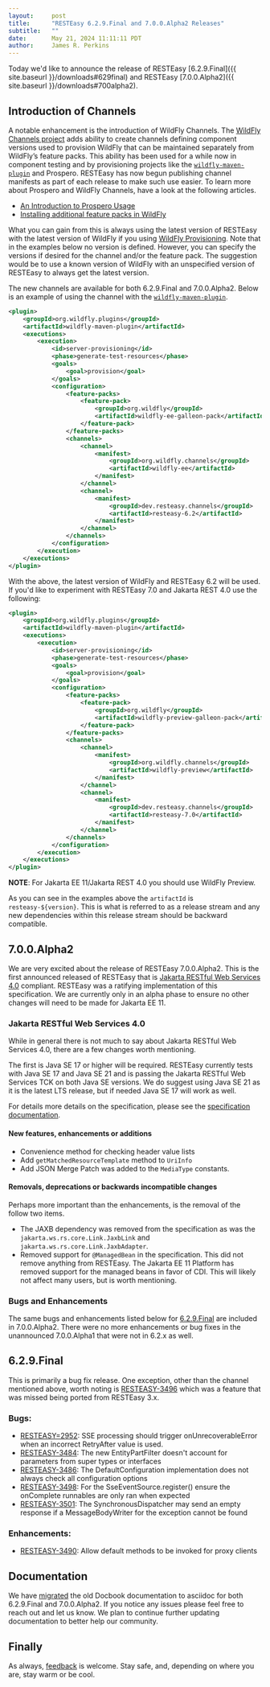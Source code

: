 ```yaml
---
layout:     post
title:      "RESTEasy 6.2.9.Final and 7.0.0.Alpha2 Releases"
subtitle:   ""
date:       May 21, 2024 11:11:11 PDT
author:     James R. Perkins
---
```


Today we'd like to announce the release of RESTEasy [6.2.9.Final]({{ site.baseurl }}/downloads#629final) and RESTEasy
[7.0.0.Alpha2]({{ site.baseurl }}/downloads#700alpha2).

## Introduction of Channels

A notable enhancement is the introduction of WildFly Channels. The [WildFly Channels project](https://github.com/wildfly-extras/wildfly-channel) adds ability to create channels 
defining component versions used to provision WildFly that can be maintained separately from WildFly’s feature packs. 
This ability has been used for a while now in component testing and by provisioning projects like the 
[`wildfly-maven-plugin`](https://docs.wildfly.org/wildfly-maven-plugin) and Prospero. RESTEasy has now begun publishing 
channel manifests as part of each release to make such use easier. To learn more about Prospero and WildFly Channels, 
have a look at the following articles.

- [An Introduction to Prospero Usage](https://www.wildfly.org/news/2023/04/05/prospero)
- [Installing additional feature packs in WildFly](https://www.wildfly.org/news/2023/11/27/prospero-add-feature-pack/)

What you can gain from this is always using the latest version of RESTEasy with the latest version of WildFly if you
using [WildFly Provisioning](https://docs.wildfly.org/32/Galleon_Guide.html). Note that in the examples below no version
is defined. However, you can specify the versions if desired for the channel and/or the feature pack. The suggestion
would be to use a known version of WildFly with an unspecified version of RESTEasy to always get the latest version.

The new channels are available for both 6.2.9.Final and 7.0.0.Alpha2. Below is an example of using the channel with the
[`wildfly-maven-plugin`](https://docs.wildfly.org/wildfly-maven-plugin).

```xml
<plugin>
    <groupId>org.wildfly.plugins</groupId>
    <artifactId>wildfly-maven-plugin</artifactId>
    <executions>
        <execution>
            <id>server-provisioning</id>
            <phase>generate-test-resources</phase>
            <goals>
                <goal>provision</goal>
            </goals>
            <configuration>
                <feature-packs>
                    <feature-pack>
                        <groupId>org.wildfly</groupId>
                        <artifactId>wildfly-ee-galleon-pack</artifactId>
                    </feature-pack>
                </feature-packs>
                <channels>
                    <channel>
                        <manifest>
                            <groupId>org.wildfly.channels</groupId>
                            <artifactId>wildfly-ee</artifactId>
                        </manifest>
                    </channel>
                    <channel>
                        <manifest>
                            <groupId>dev.resteasy.channels</groupId>
                            <artifactId>resteasy-6.2</artifactId>
                        </manifest>
                    </channel>
                </channels>
            </configuration>
        </execution>
    </executions>
</plugin>
```

With the above, the latest version of WildFly and RESTEasy 6.2 will be used. If you'd like to experiment with RESTEasy
7.0 and Jakarta REST 4.0 use the following:

```xml
<plugin>
    <groupId>org.wildfly.plugins</groupId>
    <artifactId>wildfly-maven-plugin</artifactId>
    <executions>
        <execution>
            <id>server-provisioning</id>
            <phase>generate-test-resources</phase>
            <goals>
                <goal>provision</goal>
            </goals>
            <configuration>
                <feature-packs>
                    <feature-pack>
                        <groupId>org.wildfly</groupId>
                        <artifactId>wildfly-preview-galleon-pack</artifactId>
                    </feature-pack>
                </feature-packs>
                <channels>
                    <channel>
                        <manifest>
                            <groupId>org.wildfly.channels</groupId>
                            <artifactId>wildfly-preview</artifactId>
                        </manifest>
                    </channel>
                    <channel>
                        <manifest>
                            <groupId>dev.resteasy.channels</groupId>
                            <artifactId>resteasy-7.0</artifactId>
                        </manifest>
                    </channel>
                </channels>
            </configuration>
        </execution>
    </executions>
</plugin>
```

**NOTE**: For Jakarta EE 11/Jakarta REST 4.0 you should use WildFly Preview.

As you can see in the examples above the `artifactId` is `resteasy-${version}`. This is what is referred to as a
release stream and any new dependencies within this release stream should be backward compatible.

## 7.0.0.Alpha2

We are very excited about the release of RESTEasy 7.0.0.Alpha2. This is the first announced released of RESTEasy that
is [Jakarta RESTful Web Services 4.0](https://jakarta.ee/specifications/restful-ws/4.0/) compliant. RESTEasy was
a ratifying implementation of this specification. We are currently only in an alpha phase to ensure no other changes
will need to be made for Jakarta EE 11.

### Jakarta RESTful Web Services 4.0
While in general there is not much to say about Jakarta RESTful Web Services 4.0, there are a few changes worth
mentioning.

The first is Java SE 17 or higher will be required. RESTEasy currently tests with Java SE 17 and Java SE 21 and is
passing the Jakarta RESTful Web Services TCK on both Java SE versions. We do suggest using Java SE 21 as it is the
latest LTS release, but if needed Java SE 17 will work as well.

For details more details on the specification, please see the [specification documentation](https://jakarta.ee/specifications/restful-ws/4.0/).

#### New features, enhancements or additions

- Convenience method for checking header value lists
- Add `getMatchedResourceTemplate` method to `UriInfo`
- Add JSON Merge Patch was added to the `MediaType` constants.

#### Removals, deprecations or backwards incompatible changes

Perhaps more important than the enhancements, is the removal of the follow two items.

- The JAXB dependency was removed from the specification as was the `jakarta.ws.rs.core.Link.JaxbLink` and
  `jakarta.ws.rs.core.Link.JaxbAdapter`.
- Removed support for `@ManagedBean` in the specification. This did not remove anything from RESTEasy. The Jakarta EE 11
  Platform has removed support for the managed beans in favor of CDI. This will likely not affect many users, but is
  worth mentioning.

### Bugs and Enhancements

The same bugs and enhancements listed below for [6.2.9.Final](#bugs) are included in 7.0.0.Alpha2. There were no more
enhancements or bug fixes in the unannounced 7.0.0.Alpha1 that were not in 6.2.x as well.

## 6.2.9.Final

This is primarily a bug fix release. One exception, other than the channel mentioned above, worth noting is 
[RESTEASY-3496](https://issues.redhat.com/browse/RESTEASY-3496) which was a feature that was missed being ported from RESTEasy 3.x.

### Bugs:

- [RESTEASY=2952](https://issues.redhat.com/browse/RESTEASY-2952): SSE processing should trigger onUnrecoverableError when an incorrect RetryAfter value is used.
- [RESTEASY-3484](https://issues.redhat.com/browse/RESTEASY-3484): The new EntityPartFilter doesn't account for parameters from super types or interfaces
- [RESTEASY-3486](https://issues.redhat.com/browse/RESTEASY-3486): The DefaultConfiguration implementation does not always check all configuration options
- [RESTEASY-3498](https://issues.redhat.com/browse/RESTEASY-3498): For the SseEventSource.register() ensure the onComplete runnables are only ran when expected
- [RESTEASY-3501](https://issues.redhat.com/browse/RESTEASY-3501): The SynchronousDispatcher may send an empty response if a MessageBodyWriter for the exception cannot be found

### Enhancements:

- [RESTEASY-3490](https://issues.redhat.com/browse/RESTEASY-3490): Allow default methods to be invoked for proxy clients

## Documentation

We have [migrated](https://issues.redhat.com/browse/RESTEASY-3066) the old Docbook documentation to asciidoc for both
6.2.9.Final and 7.0.0.Alpha2. If you notice any issues please feel free to reach out and let us know. We plan to
continue further updating documentation to better help our community.

## Finally

As always, [feedback](https://github.com/resteasy/resteasy/discussions/) is welcome. Stay safe, and, depending on where 
you are, stay warm or be cool.
